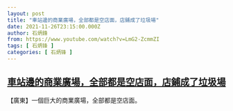 ```yaml
---
layout: post
title: "車站邊的商業廣場，全部都是空店面，店鋪成了垃圾場"
date: 2021-11-26T23:15:00.000Z
author: 石炳鋒
from: https://www.youtube.com/watch?v=LmG2-ZcmmZI
tags: [ 石炳锋 ]
categories: [ 石炳锋 ]
---
```

<!--1637968500000-->
[車站邊的商業廣場，全部都是空店面，店鋪成了垃圾場](https://www.youtube.com/watch?v=LmG2-ZcmmZI)
------

<div>
【廣東】一個巨大的商業廣場，全部都是空店面。
</div>
